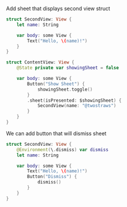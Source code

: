 Add sheet that displays second view struct
```swift
struct SecondView: View {
    let name: String

    var body: some View {
        Text("Hello, \(name)!")
    }
}

struct ContentView: View {
    @State private var showingSheet = false

    var body: some View {
        Button("Show Sheet") {
            showingSheet.toggle()
        }
        .sheet(isPresented: $showingSheet) {
            SecondView(name: "@twostraws")
        }
    }
}
```

We can add button that will dismiss sheet
```swift
struct SecondView: View {
	@Environment(\.dismiss) var dismiss
    let name: String

    var body: some View {
        Text("Hello, \(name)!")
        Button("Dismiss") {
		    dismiss()
		}
    }
}
```
